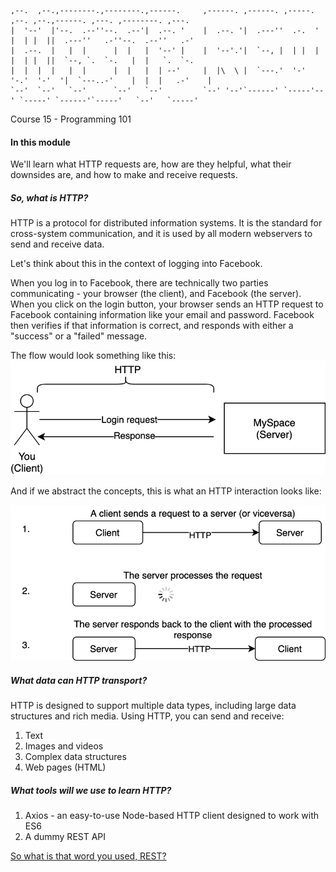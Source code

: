 ```
,--.  ,--.,--------.,--------.,------.     ,------. ,------. ,-----.   ,--. ,--.,------. ,---. ,--------. ,---.
|  '--'  |'--.  .--''--.  .--'|  .--. '    |  .--. '|  .---''  .-.  '  |  | |  ||  .---''   .-''--.  .--''   .-'
|  .--.  |   |  |      |  |   |  '--' |    |  '--'.'|  `--, |  | |  |  |  | |  ||  `--, `.  `-.   |  |   `.  `-.
|  |  |  |   |  |      |  |   |  | --'     |  |\  \ |  `---.'  '-'  '-.'  '-'  '|  `---..-'    |  |  |   .-'    |
`--'  `--'   `--'      `--'   `--'         `--' '--'`------' `-----'--' `-----' `------'`-----'   `--'   `-----'
```

Course 15 - Programming 101

#### In this module

We'll learn what HTTP requests are, how are they helpful, what their downsides are, and how to make and receive requests.

##### So, what is HTTP?

HTTP is a protocol for distributed information systems. It is the standard for cross-system communication, and it is
used by all modern webservers to send and receive data.

Let's think about this in the context of logging into Facebook.

When you log in to Facebook, there are technically two parties communicating - your browser (the client), and Facebook (the server). When you click on the login button, your browser sends an HTTP request to Facebook containing information like your email and password. Facebook then verifies if that information is correct, and responds with either a "success" or a "failed" message.

The flow would look something like this:
![diagram1](https://github.com/partnerhero/Programming-101/blob/master/Course_15_HTTP_Requests_+_Promises/assets/diagram2.png?raw=true)

And if we abstract the concepts, this is what an HTTP interaction looks like:

![diagram2](https://raw.githubusercontent.com/partnerhero/Programming-101/master/Course_15_HTTP_Requests_%2B_Promises/assets/diagram1.png)

##### What data can HTTP transport?

HTTP is designed to support multiple data types, including large data structures and rich media. Using HTTP, you can send
and receive:

1. Text
2. Images and videos
3. Complex data structures
4. Web pages (HTML)

##### What tools will we use to learn HTTP?

1. Axios - an easy-to-use Node-based HTTP client designed to work with ES6
2. A dummy REST API

[So what is that word you used, REST?](https://github.com/partnerhero/Programming-101/blob/master/Course_15_HTTP_Requests_%2B_Promises/rest.md)
